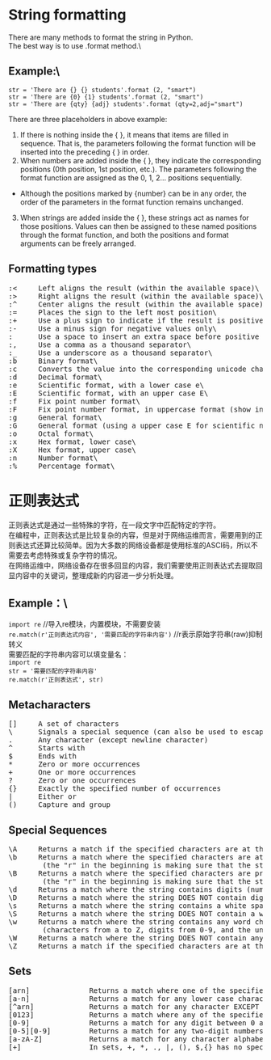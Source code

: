 # String formatting
There are many methods to format the string in Python.\
The best way is to use .format method.\
## Example:\
`str = 'There are {} {} students'.format (2, "smart")`\
`str = 'There are {0} {1} students'.format (2, "smart")`\
`str = 'There are {qty} {adj} students'.format (qty=2,adj="smart")`

There are three placeholders in above example:
1) If there is nothing inside the { }, it means that items are filled in sequence. That is, the parameters following the format function will be inserted into the preceding { } in order.
2) When numbers are added inside the { }, they indicate the corresponding positions (0th position, 1st position, etc.). The parameters following the format function are assigned as the 0, 1, 2... positions sequentially.
* Although the positions marked by {number} can be in any order, the order of the parameters in the format function remains unchanged.
3) When strings are added inside the { }, these strings act as names for those positions. Values can then be assigned to these named positions through the format function, and both the positions and format arguments can be freely arranged.
## Formatting types
<pre>
:<     Left aligns the result (within the available space)\
:>     Right aligns the result (within the available space)\
:^     Center aligns the result (within the available space)\
:=     Places the sign to the left most position\
:+     Use a plus sign to indicate if the result is positive or negative\
:-     Use a minus sign for negative values only\
:      Use a space to insert an extra space before positive numbers (and a minus sign before negative numbers)\
:,     Use a comma as a thousand separator\
:_     Use a underscore as a thousand separator\
:b     Binary format\
:c     Converts the value into the corresponding unicode character\
:d     Decimal format\
:e     Scientific format, with a lower case e\
:E     Scientific format, with an upper case E\
:f     Fix point number format\
:F     Fix point number format, in uppercase format (show inf and nan as INF and NAN)\
:g     General format\
:G     General format (using a upper case E for scientific notations)\
:o     Octal format\
:x     Hex format, lower case\
:X     Hex format, upper case\
:n     Number format\
:%     Percentage format\
</pre>

# 正则表达式
正则表达式是通过一些特殊的字符，在一段文字中匹配特定的字符。\
在编程中，正则表达式是比较复杂的内容，但是对于网络运维而言，需要用到的正则表达式还算比较简单。因为大多数的网络设备都是使用标准的ASCI码，所以不需要去考虑特殊或复杂字符的情况。\
在网络运维中，网络设备存在很多回显的内容，我们需要使用正则表达式去提取回显内容中的关键词，整理成新的内容进一步分析处理。

## Example：\
`import re`   //导入re模块，内置模块，不需要安装\
`re.match(r'正则表达式内容', '需要匹配的字符串内容')`   //r表示原始字符串(raw)抑制转义\
需要匹配的字符串内容可以填变量名：\
`import re`\
`str = '需要匹配的字符串内容'`\
`re.match(r'正则表达式', str)`

## Metacharacters
<pre>
[]     A set of characters	                                                           
\      Signals a special sequence (can also be used to escape special characters)	      
.      Any character (except newline character)	                                   	
^      Starts with	                                                                     	
$      Ends with	                                                                  	
*      Zero or more occurrences	                                                  	    
+      One or more occurrences	                                                       
?      Zero or one occurrences	                                                        
{}     Exactly the specified number of occurrences	                                     
|      Either or	                                                                 	
()     Capture and group
</pre>
        
## Special Sequences
<pre>
\A     Returns a match if the specified characters are at the beginning of the string	              
\b     Returns a match where the specified characters are at the beginning or at the end of a word
        (the "r" in the beginning is making sure that the string is being treated as a "raw string")	   
\B     Returns a match where the specified characters are present, but NOT at the beginning (or at the end) of a word
        (the "r" in the beginning is making sure that the string is being treated as a "raw string")	   
\d     Returns a match where the string contains digits (numbers from 0-9)	                         	
\D     Returns a match where the string DOES NOT contain digits
\s     Returns a match where the string contains a white space character
\S     Returns a match where the string DOES NOT contain a white space character
\w     Returns a match where the string contains any word characters 
        (characters from a to Z, digits from 0-9, and the underscore _ character)	
\W     Returns a match where the string DOES NOT contain any word characters	
\Z     Returns a match if the specified characters are at the end of the string	
</pre>

## Sets
<pre>
[arn]              Returns a match where one of the specified characters (a, r, or n) is present	
[a-n]              Returns a match for any lower case character, alphabetically between a and n	
[^arn]             Returns a match for any character EXCEPT a, r, and n	
[0123]             Returns a match where any of the specified digits (0, 1, 2, or 3) are present	
[0-9]              Returns a match for any digit between 0 and 9	
[0-5][0-9]         Returns a match for any two-digit numbers from 00 and 59	
[a-zA-Z]           Returns a match for any character alphabetically between a and z, lower case OR upper case	
[+]                In sets, +, *, ., |, (), $,{} has no special meaning, so [+] means: return a match for any + character in the string
</pre>









